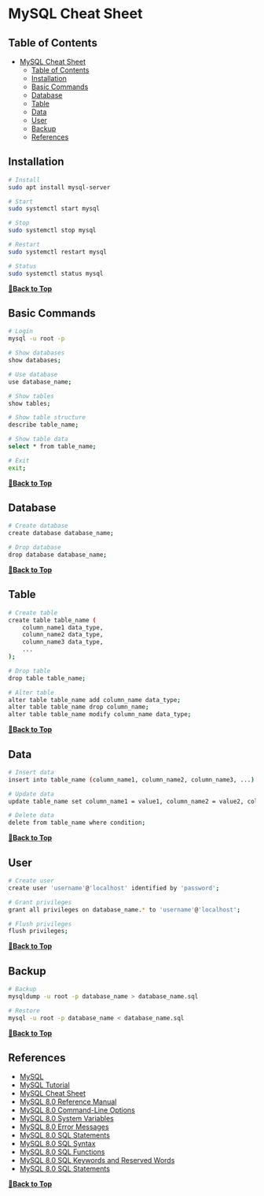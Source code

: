 # MySQL Cheat Sheet

## Table of Contents

- [MySQL Cheat Sheet](#mysql-cheat-sheet)
  - [Table of Contents](#table-of-contents)
  - [Installation](#installation)
  - [Basic Commands](#basic-commands)
  - [Database](#database)
  - [Table](#table)
  - [Data](#data)
  - [User](#user)
  - [Backup](#backup)
  - [References](#references)

## Installation

```bash
# Install
sudo apt install mysql-server

# Start
sudo systemctl start mysql

# Stop
sudo systemctl stop mysql

# Restart
sudo systemctl restart mysql

# Status
sudo systemctl status mysql
```

**[🔼Back to Top](#table-of-contents)**

## Basic Commands

```bash
# Login
mysql -u root -p

# Show databases
show databases;

# Use database
use database_name;

# Show tables
show tables;

# Show table structure
describe table_name;

# Show table data
select * from table_name;

# Exit
exit;
```

**[🔼Back to Top](#table-of-contents)**

## Database

```bash
# Create database
create database database_name;

# Drop database
drop database database_name;
```

**[🔼Back to Top](#table-of-contents)**

## Table

```bash
# Create table
create table table_name (
    column_name1 data_type,
    column_name2 data_type,
    column_name3 data_type,
    ...
);

# Drop table
drop table table_name;

# Alter table
alter table table_name add column_name data_type;
alter table table_name drop column_name;
alter table table_name modify column_name data_type;
```

**[🔼Back to Top](#table-of-contents)**

## Data

```bash
# Insert data
insert into table_name (column_name1, column_name2, column_name3, ...) values (value1, value2, value3, ...);

# Update data
update table_name set column_name1 = value1, column_name2 = value2, column_name3 = value3, ... where condition;

# Delete data
delete from table_name where condition;
```

**[🔼Back to Top](#table-of-contents)**

## User

```bash
# Create user
create user 'username'@'localhost' identified by 'password';

# Grant privileges
grant all privileges on database_name.* to 'username'@'localhost';

# Flush privileges
flush privileges;
```

**[🔼Back to Top](#table-of-contents)**

## Backup

```bash
# Backup
mysqldump -u root -p database_name > database_name.sql

# Restore
mysql -u root -p database_name < database_name.sql
```

**[🔼Back to Top](#table-of-contents)**

## References

- [MySQL](https://www.mysql.com/)
- [MySQL Tutorial](https://www.mysqltutorial.org/)
- [MySQL Cheat Sheet](https://devhints.io/mysql)
- [MySQL 8.0 Reference Manual](https://dev.mysql.com/doc/refman/8.0/en/)
- [MySQL 8.0 Command-Line Options](https://dev.mysql.com/doc/refman/8.0/en/server-options.html)
- [MySQL 8.0 System Variables](https://dev.mysql.com/doc/refman/8.0/en/server-system-variables.html)
- [MySQL 8.0 Error Messages](https://dev.mysql.com/doc/refman/8.0/en/error-messages-server.html)
- [MySQL 8.0 SQL Statements](https://dev.mysql.com/doc/refman/8.0/en/sql-statements.html)
- [MySQL 8.0 SQL Syntax](https://dev.mysql.com/doc/refman/8.0/en/sql-syntax.html)
- [MySQL 8.0 SQL Functions](https://dev.mysql.com/doc/refman/8.0/en/sql-functions.html)
- [MySQL 8.0 SQL Keywords and Reserved Words](https://dev.mysql.com/doc/refman/8.0/en/keywords.html)
- [MySQL 8.0 SQL Statements](https://dev.mysql.com/doc/refman/8.0/en/sql-statements.html)

**[🔼Back to Top](#table-of-contents)**
